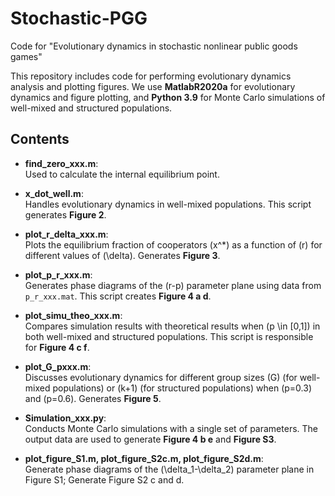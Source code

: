 # Stochastic-PGG
Code for "Evolutionary dynamics in stochastic nonlinear public goods games"

This repository includes code for performing evolutionary dynamics analysis and plotting figures. We use **MatlabR2020a** for evolutionary dynamics and figure plotting, and **Python 3.9** for Monte Carlo simulations of well-mixed and structured populations.

## Contents

- **find_zero_xxx.m**:  
  Used to calculate the internal equilibrium point.

- **x_dot_well.m**:  
  Handles evolutionary dynamics in well-mixed populations. This script generates **Figure 2**.

- **plot_r_delta_xxx.m**:  
  Plots the equilibrium fraction of cooperators \(x^*\) as a function of \(r\) for different values of \(\delta\). Generates **Figure 3**.

- **plot_p_r_xxx.m**:  
  Generates phase diagrams of the \(r-p\) parameter plane using data from `p_r_xxx.mat`. This script creates **Figure 4 a d**.

- **plot_simu_theo_xxx.m**:  
  Compares simulation results with theoretical results when \(p \in [0,1]\) in both well-mixed and structured populations. This script is responsible for **Figure 4 c f**.

- **plot_G_pxxx.m**:  
  Discusses evolutionary dynamics for different group sizes \(G\) (for well-mixed populations) or \(k+1\) (for structured populations) when \(p=0.3\) and \(p=0.6\). Generates **Figure 5**.

- **Simulation_xxx.py**:  
  Conducts Monte Carlo simulations with a single set of parameters. The output data are used to generate **Figure 4 b e** and **Figure S3**.

- **plot_figure_S1.m, plot_figure_S2c.m, plot_figure_S2d.m**:  
   Generate phase diagrams of the \(\delta_1-\delta_2\) parameter plane in Figure S1;  Generate Figure S2 c and d.

